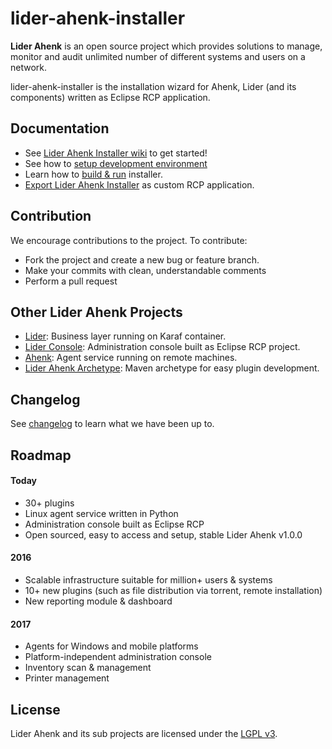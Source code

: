 # lider-ahenk-installer

**Lider Ahenk** is an open source project which provides solutions to manage, monitor and audit unlimited number of different systems and users on a network.

lider-ahenk-installer is the installation wizard for Ahenk, Lider (and its components) written as Eclipse RCP application.

## Documentation

* See [Lider Ahenk Installer wiki](https://github.com/Pardus-Kurumsal/lider-ahenk-installer/wiki) to get started!
* See how to [setup development environment](https://github.com/Pardus-Kurumsal/lider-ahenk-installer/wiki/01.-Setup-Development-Environment)
* Learn how to [build & run](https://github.com/Pardus-Kurumsal/lider-ahenk-installer/wiki/02.-Building-&-Running) installer.
* [Export Lider Ahenk Installer](https://github.com/Pardus-Kurumsal/lider-ahenk-installer/wiki/03.-Exporting-Installer) as custom RCP application.

## Contribution

We encourage contributions to the project. To contribute:

* Fork the project and create a new bug or feature branch.
* Make your commits with clean, understandable comments
* Perform a pull request

## Other Lider Ahenk Projects

* [Lider](https://github.com/Pardus-Kurumsal/lider): Business layer running on Karaf container.
* [Lider Console](https://github.com/Pardus-Kurumsal/lider-console): Administration console built as Eclipse RCP project.
* [Ahenk](https://github.com/Pardus-Kurumsal/ahenk): Agent service running on remote machines.
* [Lider Ahenk Archetype](https://github.com/Pardus-Kurumsal/lider-ahenk-archetype): Maven archetype for easy plugin development.

## Changelog

See [changelog](https://github.com/Pardus-Kurumsal/lider/wiki/Changelog) to learn what we have been up to.

## Roadmap

#### Today

* 30+ plugins
* Linux agent service written in Python
* Administration console built as Eclipse RCP
* Open sourced, easy to access and setup, stable Lider Ahenk v1.0.0

#### 2016

* Scalable infrastructure suitable for million+ users & systems
* 10+ new plugins (such as file distribution via torrent, remote installation)
* New reporting module & dashboard

#### 2017

* Agents for Windows and mobile platforms
* Platform-independent administration console
* Inventory scan & management
* Printer management

## License

Lider Ahenk and its sub projects are licensed under the [LGPL v3](https://github.com/Pardus-Kurumsal/lider-ahenk-installer/blob/master/LICENSE).
